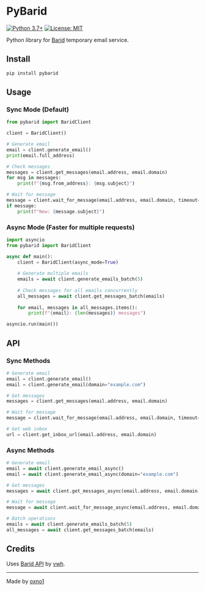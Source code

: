 # PyBarid

[![Python 3.7+](https://img.shields.io/badge/python-3.7+-blue.svg)](https://www.python.org/downloads/)
[![License: MIT](https://img.shields.io/badge/License-MIT-yellow.svg)](https://opensource.org/licenses/MIT)

Python library for [Barid](https://api.barid.site/) temporary email service.

## Install

```bash
pip install pybarid
```

## Usage

### Sync Mode (Default)

```python
from pybarid import BaridClient

client = BaridClient()

# Generate email
email = client.generate_email()
print(email.full_address)

# Check messages
messages = client.get_messages(email.address, email.domain)
for msg in messages:
    print(f"{msg.from_address}: {msg.subject}")

# Wait for message
message = client.wait_for_message(email.address, email.domain, timeout=60)
if message:
    print(f"New: {message.subject}")
```

### Async Mode (Faster for multiple requests)

```python
import asyncio
from pybarid import BaridClient

async def main():
    client = BaridClient(async_mode=True)
    
    # Generate multiple emails
    emails = await client.generate_emails_batch(5)
    
    # Check messages for all emails concurrently
    all_messages = await client.get_messages_batch(emails)
    
    for email, messages in all_messages.items():
        print(f"{email}: {len(messages)} messages")

asyncio.run(main())
```

## API

### Sync Methods

```python
# Generate email
email = client.generate_email()
email = client.generate_email(domain="example.com")

# Get messages
messages = client.get_messages(email.address, email.domain)

# Wait for message
message = client.wait_for_message(email.address, email.domain, timeout=60)

# Get web inbox
url = client.get_inbox_url(email.address, email.domain)
```

### Async Methods

```python
# Generate email
email = await client.generate_email_async()
email = await client.generate_email_async(domain="example.com")

# Get messages
messages = await client.get_messages_async(email.address, email.domain)

# Wait for message
message = await client.wait_for_message_async(email.address, email.domain, timeout=60)

# Batch operations
emails = await client.generate_emails_batch(5)
all_messages = await client.get_messages_batch(emails)
```

## Credits

Uses [Barid API](https://api.barid.site/) by [vwh](https://vwh.sh/).

---

Made by [oxno1](https://github.com/oxno1) 
